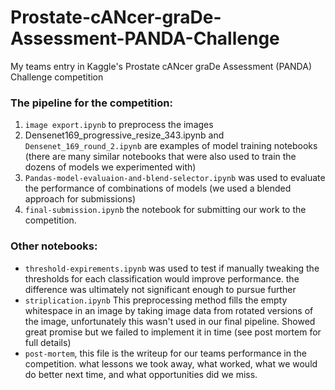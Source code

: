 # Prostate-cANcer-graDe-Assessment-PANDA-Challenge
My teams entry in Kaggle's Prostate cANcer graDe Assessment (PANDA) Challenge competition

### The pipeline for the competition:
1. `image export.ipynb` to preprocess the images
2. Densenet169_progressive_resize_343.ipynb and `Densenet_169_round_2.ipynb` are examples of model training notebooks (there are many similar notebooks that were also used to train the dozens of models we experimented with)
3. `Pandas-model-evaluaion-and-blend-selector.ipynb` was used to evaluate the performance of combinations of models (we used a blended approach for submissions)
4. `final-submission.ipynb` the notebook for submitting our work to the competition.
 
### Other notebooks:
* `threshold-expirements.ipynb` was used to test if manually tweaking the thresholds for each classification would improve performance. the difference was ultimately not significant enough to pursue further
* `striplication.ipynb` This preprocessing method fills the empty whitespace in an image by taking image data from rotated versions of the image, unfortunately this wasn't used in our final pipeline. Showed great promise but we failed to implement it in time (see post mortem for full details)
* `post-mortem`, this file is the writeup for our teams performance in the competition. what lessons we took away, what worked, what we would do better next time, and what opportunities did we miss.

